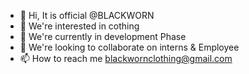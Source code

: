 - 👋 Hi, It is official @BLACKWORN
- 👀 We're interested in cothing
- 🌱 We're currently in development Phase
- 💞️ We're looking to collaborate on interns & Employee
- 📫 How to reach me blackwornclothing@gmail.com

<!---
BLACKWORN/BLACKWORN is a ✨ special ✨ repository because its `README.md` (this file) appears on your GitHub profile.
You can click the Preview link to take a look at your changes.
--->
